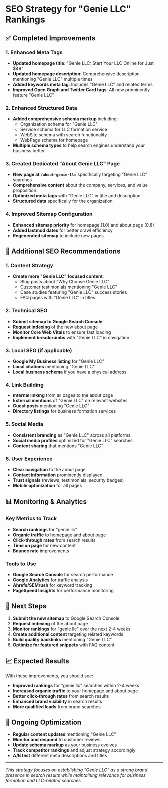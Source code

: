 # SEO Strategy for "Genie LLC" Rankings

## ✅ Completed Improvements

### 1. Enhanced Meta Tags
- **Updated homepage title**: "Genie LLC: Start Your LLC Online for Just $49"
- **Updated homepage description**: Comprehensive description mentioning "Genie LLC" multiple times
- **Added keywords meta tag**: Includes "Genie LLC" and related terms
- **Improved Open Graph and Twitter Card tags**: All now prominently feature "Genie LLC"

### 2. Enhanced Structured Data
- **Added comprehensive schema markup** including:
  - Organization schema for "Genie LLC"
  - Service schema for LLC formation service
  - WebSite schema with search functionality
  - WebPage schema for homepage
- **Multiple schema types** to help search engines understand your business better

### 3. Created Dedicated "About Genie LLC" Page
- **New page at `/about-genie-llc`** specifically targeting "Genie LLC" searches
- **Comprehensive content** about the company, services, and value proposition
- **Optimized meta tags** with "Genie LLC" in title and description
- **Structured data** specifically for the organization

### 4. Improved Sitemap Configuration
- **Enhanced sitemap priority** for homepage (1.0) and about page (0.8)
- **Added lastmod dates** for better crawl efficiency
- **Regenerated sitemap** to include new pages

## 🎯 Additional SEO Recommendations

### 1. Content Strategy
- **Create more "Genie LLC" focused content**:
  - Blog posts about "Why Choose Genie LLC"
  - Customer testimonials mentioning "Genie LLC"
  - Case studies featuring "Genie LLC" success stories
  - FAQ pages with "Genie LLC" in titles

### 2. Technical SEO
- **Submit sitemap to Google Search Console**
- **Request indexing** of the new about page
- **Monitor Core Web Vitals** to ensure fast loading
- **Implement breadcrumbs** with "Genie LLC" in navigation

### 3. Local SEO (if applicable)
- **Google My Business listing** for "Genie LLC"
- **Local citations** mentioning "Genie LLC"
- **Local business schema** if you have a physical address

### 4. Link Building
- **Internal linking** from all pages to the about page
- **External mentions** of "Genie LLC" on relevant websites
- **Guest posts** mentioning "Genie LLC"
- **Directory listings** for business formation services

### 5. Social Media
- **Consistent branding** as "Genie LLC" across all platforms
- **Social media profiles** optimized for "Genie LLC" searches
- **Content sharing** that mentions "Genie LLC"

### 6. User Experience
- **Clear navigation** to the about page
- **Contact information** prominently displayed
- **Trust signals** (reviews, testimonials, security badges)
- **Mobile optimization** for all pages

## 📊 Monitoring & Analytics

### Key Metrics to Track
- **Search rankings** for "genie llc"
- **Organic traffic** to homepage and about page
- **Click-through rates** from search results
- **Time on page** for new content
- **Bounce rate** improvements

### Tools to Use
- **Google Search Console** for search performance
- **Google Analytics** for traffic analysis
- **Ahrefs/SEMrush** for keyword tracking
- **PageSpeed Insights** for performance monitoring

## 🚀 Next Steps

1. **Submit the new sitemap** to Google Search Console
2. **Request indexing** of the about page
3. **Monitor rankings** for "genie llc" over the next 2-4 weeks
4. **Create additional content** targeting related keywords
5. **Build quality backlinks** mentioning "Genie LLC"
6. **Optimize for featured snippets** with FAQ content

## 📈 Expected Results

With these improvements, you should see:
- **Improved rankings** for "genie llc" searches within 2-4 weeks
- **Increased organic traffic** to your homepage and about page
- **Better click-through rates** from search results
- **Enhanced brand visibility** in search results
- **More qualified leads** from brand searches

## 🔄 Ongoing Optimization

- **Regular content updates** mentioning "Genie LLC"
- **Monitor and respond** to customer reviews
- **Update schema markup** as your business evolves
- **Track competitor rankings** and adjust strategy accordingly
- **A/B test** different meta descriptions and titles

---

*This strategy focuses on establishing "Genie LLC" as a strong brand presence in search results while maintaining relevance for business formation and LLC-related searches.* 